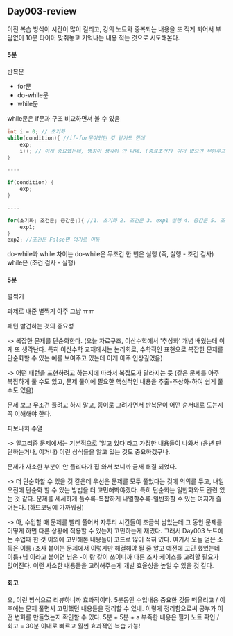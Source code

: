 ## Day003-review

이전 복습 방식이 시간이 많이 걸리고, 강의 노트와 중복되는 내용을 또 적게 되어서 부담없이 10분 타이머 맞춰놓고 기억나는 내용 적는 것으로 시도해본다. 

#### 5분

반복문

* for문
* do-while문
* while문

while문은 if문과 구조 비교하면서 볼 수 있음

```java
int i = 0; // 초기화
while(condition){ //if-for문이었던 것 같기도 한데
    exp;
    i++; // 이게 중요했는데, 명칭이 생각이 안 나네. (종료조건?) 이거 없으면 무한루프, while에선 필수가 아닌데 for에서는 무조건 한번은 실행
}

----

if(condition) {
    exp;
}

----

for(초기화; 조건문; 증감문;){ //1. 초기화 2. 조건문 3. exp1 실행 4. 증감문 5. 조건문 - 까지가 한 사이클
    exp1;
}
exp2; //조건문 False면 여기로 이동
```

do-while과 while 차이는 do-while은 무조건 한 번은 실행 \(즉, 실행 - 조건 검사\) while은 \(조건 검사 - 실행\)



#### 5분 

별찍기 

과제로 내준 별찍기 아주 그냥 ㅠㅠ

패턴 발견하는 것의 중요성 

-&gt; 복잡한 문제를 단순화한다. \(오늘 자료구조, 이산수학에서 '추상화' 개념 배웠는데 이게 또 생각난다. 특히 이산수학 교재에서는 논리회로, 수학적인 표현으로 복잡한 문제를 단순화할 수 있는 예를 보여주고 있는데 이게 아주 인상깊었음\)

-&gt; 어떤 패턴을 표현하려고 하는지에 따라서 복잡도가 달라지는 듯 \(같은 문제를 아주 복잡하게 풀 수도 있고, 문제 풀이에 필요한 핵심적인 내용을 추출-추상화-하여 쉽게 풀수도 있음\)

문제 보고 무조건 풀려고 하지 말고, 종이로 그려가면서 반복문이 어떤 순서대로 도는지 꼭 이해해야 한다.



피보나치 수열

-&gt; 알고리즘 문제에서는 기본적으로 '알고 있다'라고 가정한 내용들이 나와서 \(윤년 판단하는거나, 이거나\) 이런 상식들을 알고 있는 것도 중요하겠구나. 



문제가 사소한 부분이 안 풀리다가 집 와서 보니까 금새 해결 되었다. 

-&gt; 더 단순화할 수 있을 것 같은데 우선은 문제를 모두 풀었다는 것에 의의를 두고, 내일 오전에 단순화 할 수 있는 방법을 더 고민해봐야겠다. 특히 단순화는 일반화와도 관련 있는 것 같다. 문제를 세세하게 풀수록-복잡하게 나열할수록-일반화할 수 있는 여지가 줄어든다. \(하드코딩에 가까워짐\)



-&gt; 아, 수업할 때 문제를 빨리 풀어서 자투리 시간들이 조금씩 남았는데 그 동안 문제를 어떻게 하면 다른 상황에 적용할 수 있는지 고민하는게 재밌다. 그래서 Day003 노트에는 수업때 한 것 이외에 고민해본 내용들이 코드로 많이 적혀 있다. 여기서 오늘 얻은 소득은 이름+조사 붙이는 문제에서 이렇게만 해결해야 될 줄 알고 예전에 고민 했었는데 이름+님 이라고 붙이면 님은 -이 랑 같이 쓰이니까 다른 조사 케이스를 고려할 필요가 없어진다. 이런 사소한 내용들을 고려해주는게 개발 효율성을 높일 수 있을 것 같다.



#### 회고

오, 이런 방식으로 리뷰하니까 효과적이다. 5분동안 수업내용 중요한 것들 떠올리고 / 이후에는 문제 풀면서 고민했던 내용들을 정리할 수 있네. 이렇게 정리함으로써 공부가 어떤 변화를 만들었는지 확인할 수 있다. 5분 + 5분 + a 부족한 내용은 필기 노트 확인 / 회고 = 30분 이내로 빠르고 훨씬 효과적인 복습 가능! 



